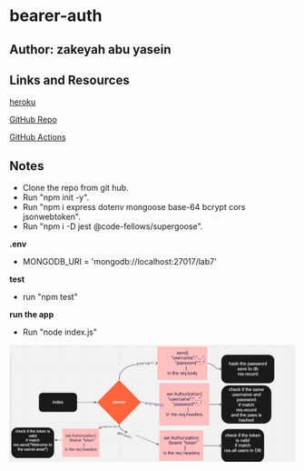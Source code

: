 # bearer-auth

## Author: zakeyah abu yasein

## Links and Resources


[heroku](https://zakeyah-bearer.herokuapp.com/)

[GitHub Repo](https://github.com/zakeyah/bearer-auth)

[GitHub Actions](https://github.com/zakeyah/bearer-auth/actions)


## Notes

- Clone the repo from git hub.
- Run "npm init -y".
- Run "npm i express dotenv mongoose base-64 bcrypt cors jsonwebtoken".
- Run "npm i -D jest @code-fellows/supergoose".

**.env**
- MONGODB_URI = 'mongodb://localhost:27017/lab7'

**test**
- run "npm test"

**run the app**
- Run "node index.js"


![](/image/bearer.JPG)